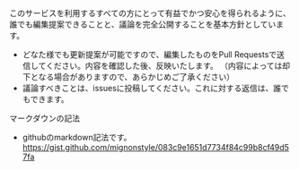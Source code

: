 このサービスを利用するすべての方にとって有益でかつ安心を得られるように、誰でも編集提案できることと、議論を完全公開することを基本方針としています。

- どなた様でも更新提案が可能ですので、編集したものをPull Requestsで送信してください。内容を確認した後、反映いたします。
  （内容によっては却下となる場合がありますので、あらかじめご了承ください）
- 議論すべきことは、issuesに投稿してください。これに対する返信は、誰でもできます。

マークダウンの記法

- githubのmarkdown記法です。https://gist.github.com/mignonstyle/083c9e1651d7734f84c99b8cf49d57fa
